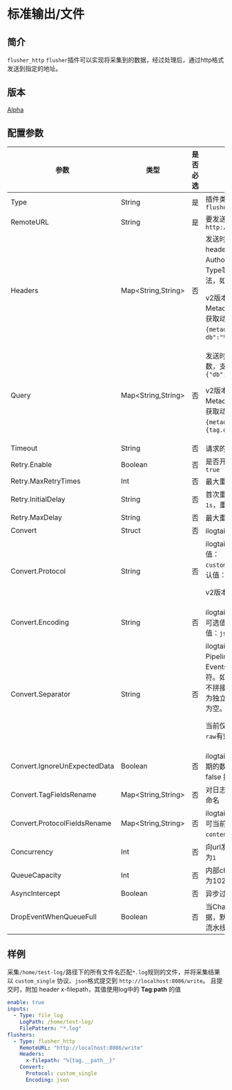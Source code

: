 # 标准输出/文件

## 简介

`flusher_http` `flusher`插件可以实现将采集到的数据，经过处理后，通过http格式发送到指定的地址。

## 版本

[Alpha](../stability-level.md)

## 配置参数

| 参数                           | 类型                 | 是否必选 | 说明                                                                                                                                                                                         |
|------------------------------|--------------------| -------- |--------------------------------------------------------------------------------------------------------------------------------------------------------------------------------------------|
| Type                         | String             | 是       | 插件类型，固定为`flusher_http`                                                                                                                                                                     |
| RemoteURL                    | String             | 是       | 要发送到的URL地址，示例：`http://localhost:8086/write`                                                                                                                                                |
| Headers                      | Map<String,String> | 否       | 发送时附加的http请求header，如可添加 Authorization、Content-Type等信息，支持动态变量写法，如`{"x-db":"%{tag.db}"}`<p>v2版本支持从Group的Metadata或者Group.Tags中获取动态变量，如`{"x-db":"%{metadata.db}"}`或者`{"x-db":"%{tag.db}"}`</p> |
| Query                        | Map<String,String> | 否       | 发送时附加到url上的query参数，支持动态变量写法，如`{"db":"%{tag.db}"}`<p>v2版本支持从Group的Metadata或者Group.Tags中获取动态变量，如`{"db":"%{metadata.db}"}`或者`{"db":"%{tag.db}"}`</p>                                          |
| Timeout                      | String             | 否       | 请求的超时时间，默认 `60s`                                                                                                                                                                           |
| Retry.Enable                 | Boolean            | 否       | 是否开启失败重试，默认为 `true`                                                                                                                                                                        |
| Retry.MaxRetryTimes          | Int                | 否       | 最大重试次数，默认为 `3`                                                                                                                                                                             |
| Retry.InitialDelay           | String             | 否       | 首次重试时间间隔，默认为 `1s`，重试间隔以会2的倍数递增                                                                                                                                                             |
| Retry.MaxDelay               | String             | 否       | 最大重试时间间隔，默认为 `30s`                                                                                                                                                                         |
| Convert                      | Struct             | 否       | ilogtail数据转换协议配置                                                                                                                                                                           |
| Convert.Protocol             | String             | 否       | ilogtail数据转换协议，可选值：`custom_single`,`influxdb`。默认值：`custom_single`<p>v2版本可选值：`raw`</p>                                                                                                      |
| Convert.Encoding             | String             | 否       | ilogtail flusher数据转换编码，可选值：`json`, `custom`，默认值：`json`                                                                                                                                     |
| Convert.Separator            | String             | 否       | ilogtail数据转换时，PipelineGroupEvents中多个Events之间拼接使用的分隔符。如`\n`。若不设置，则默认不拼接Events，即每个Event作为独立请求向后发送。 默认值为空。<p>当前仅在`Convert.Protocol: raw`有效。</p>      |
| Convert.IgnoreUnExpectedData | Boolean            | 否       | ilogtail数据转换时，遇到非预期的数据的行为，true 跳过，false 报错。默认值 true                                                                                               |
| Convert.TagFieldsRename      | Map<String,String> | 否       | 对日志中tags中的json字段重命名                                                                                                                               |
| Convert.ProtocolFieldsRename | Map<String,String> | 否       | ilogtail日志协议字段重命名，可当前可重命名的字段：`contents`,`tags`和`time`                                                                                             |
| Concurrency                  | Int                | 否       | 向url发起请求的并发数，默认为`1`                                                                                                                               |
| QueueCapacity                  | Int                | 否       | 内部channel的缓存大小，默认为1024 |
| AsyncIntercept                  | Boolean                | 否       | 异步过滤数据，默认为否  |
| DropEventWhenQueueFull                  | Boolean                | 否       | 当Channel满时是否丢弃数据，默认为是，防止影响整个流水线  |

## 样例

采集`/home/test-log/`路径下的所有文件名匹配`*.log`规则的文件，并将采集结果以 `custom_single` 协议、`json`格式提交到 `http://localhost:8086/write`。
且提交时，附加 header x-filepath，其值使用log中的 __Tag__:__path__ 的值

```yaml
enable: true
inputs:
  - Type: file_log
    LogPath: /home/test-log/
    FilePattern: "*.log"
flushers:
  - Type: flusher_http
    RemoteURL: "http://localhost:8086/write"
    Headers:
      x-filepath: "%{tag.__path__}"
    Convert:
      Protocol: custom_single
      Encoding: json
```
